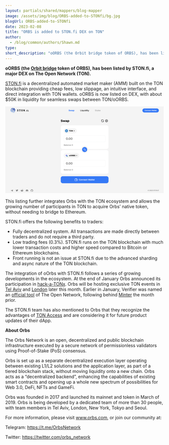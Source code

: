 ```yaml
---
layout: partials/shared/mappers/blog-mapper
image: /assets/img/blog/ORBS-added-to-STONfi/bg.jpg
blogUrl: ORBS-added-to-STONfi
date: 2023-02-08
title: "ORBS is added to STON.fi DEX on TON"
author:
  - /blog/common/authors/Shawn.md
type:
short_description: "oORBS (the Orbit bridge token of ORBS), has been listed by STON.fi, a major DEX on The Open Network (TON). STON.fi is a decentralized automated market maker (AMM) built on the TON blockchain providing cheap fees, low slippage, an intuitive interface, and direct integration with TON wallets. oORBS is now listed on DEX, with about $50K in liquidity for seamless swaps between TON/oORBS."
---
```


**oORBS (the [Orbit bridge](https://www.orbs.com/ORBS-available-on-Orbit-Bridge-and-Megaton-Finance-DEX/) token of ORBS), has been listed by STON.fi, a major DEX on The Open Network (TON).** 

[STON.fi](https://ston.fi/) is a decentralized automated market maker (AMM) built on the TON blockchain providing cheap fees, low slippage, an intuitive interface, and direct integration with TON wallets. oORBS is now listed on DEX, with about $50K in liquidity for seamless swaps between TON/oORBS.

![screenshot](/assets/img/blog/ORBS-added-to-STONfi/image1.png)


This listing further integrates Orbs with the TON ecosystem and allows the growing number of participants in TON to acquire Orbs’ native token, without needing to bridge to Ethereum. 

STON.fi offers the following benefits to traders:

- Fully decentralized system. All transactions are made directly between traders and do not require a third party. 
- Low trading fees (0.3%). STON.fi runs on the TON blockchain with much lower transaction costs and higher speed compared to Bitcoin or Ethereum blockchains.
- Front running is not an issue at STON.fi due to the advanced sharding and async nature of the TON blockchain. 

The integration of oOrbs with STON.fi follows a series of growing developments in the ecosystem. At the end of January Orbs announced its participation in [hack-a-TONx](https://dorahacks.io/hackathon/hack-a-tonx/). Orbs will be hosting exclusive TON events in [Tel Aviv](https://www.eventbrite.com/e/first-ever-ton-telegram-hackathon-tlv-tickets-515959156727?aff=ebdssbdestsearch) and [London](https://www.eventbrite.com/e/first-ever-ton-telegram-hackathon-tlv-tickets-515959156727?aff=ebdssbeac) later this month. Earlier in January, Verifier was named an [official tool](https://www.orbs.com/TON-Verifier-added-to-TONorg/) of The Open Network, following behind [Minter](https://www.orbs.com/Announcing-TON-Minter-by-Orbs/) the month prior.  

The STON.fi team has also mentioned to Orbs that they recognize the advantages of [TON Access](https://www.orbs.com/ton-access/) and are considering it for future product updates of their dApp. 



**About Orbs**

The Orbs Network is an open, decentralized and public blockchain infrastructure executed by a secure network of permissionless validators using Proof-of-Stake (PoS) consensus.

 Orbs is set up as a separate decentralized execution layer operating between existing L1/L2 solutions and the application layer, as part of a tiered blockchain stack, without moving liquidity onto a new chain. Orbs acts as a “decentralized backend”, enhancing the capabilities of existing smart contracts and opening up a whole new spectrum of possibilities for Web 3.0, DeFi, NFTs and GameFi.

Orbs was founded in 2017 and launched its mainnet and token in March of 2019. Orbs is being developed by a dedicated team of more than 30 people, with team members in Tel Aviv, London, New York, Tokyo and Seoul.

 For more information, please visit www.orbs.com, or join our community at: 
 
Telegram: https://t.me/OrbsNetwork 

Twitter: https://twitter.com/orbs_network 

